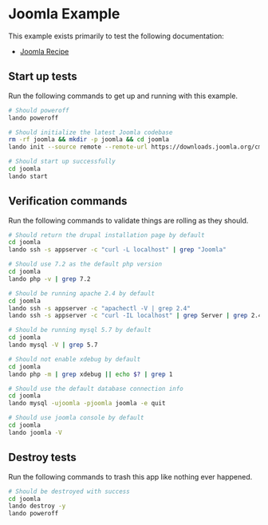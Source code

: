 Joomla Example
==============

This example exists primarily to test the following documentation:

* [Joomla Recipe](https://docs.devwithlando.io/tutorials/joomla.html)

Start up tests
--------------

Run the following commands to get up and running with this example.

```bash
# Should poweroff
lando poweroff

# Should initialize the latest Joomla codebase
rm -rf joomla && mkdir -p joomla && cd joomla
lando init --source remote --remote-url https://downloads.joomla.org/cms/joomla3/3-9-2/Joomla_3-9-2-Stable-Full_Package.tar.gz --recipe joomla --webroot . --name lando-joomla

# Should start up successfully
cd joomla
lando start
```

Verification commands
---------------------

Run the following commands to validate things are rolling as they should.

```bash
# Should return the drupal installation page by default
cd joomla
lando ssh -s appserver -c "curl -L localhost" | grep "Joomla"

# Should use 7.2 as the default php version
cd joomla
lando php -v | grep 7.2

# Should be running apache 2.4 by default
cd joomla
lando ssh -s appserver -c "apachectl -V | grep 2.4"
lando ssh -s appserver -c "curl -IL localhost" | grep Server | grep 2.4

# Should be running mysql 5.7 by default
cd joomla
lando mysql -V | grep 5.7

# Should not enable xdebug by default
cd joomla
lando php -m | grep xdebug || echo $? | grep 1

# Should use the default database connection info
cd joomla
lando mysql -ujoomla -pjoomla joomla -e quit

# Should use joomla console by default
cd joomla
lando joomla -V
```

Destroy tests
-------------

Run the following commands to trash this app like nothing ever happened.

```bash
# Should be destroyed with success
cd joomla
lando destroy -y
lando poweroff
```
